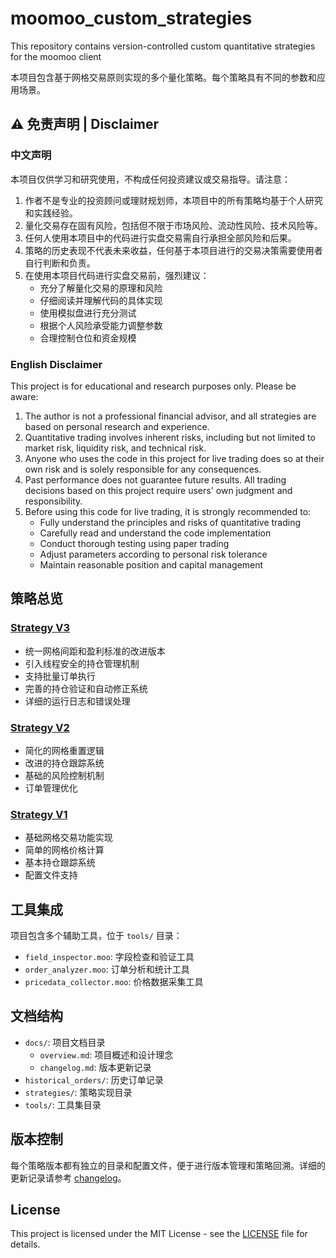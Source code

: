 # moomoo_custom_strategies
This repository contains version-controlled custom quantitative strategies for the moomoo client

本项目包含基于网格交易原则实现的多个量化策略。每个策略具有不同的参数和应用场景。

## ⚠️ 免责声明 | Disclaimer

### 中文声明
本项目仅供学习和研究使用，不构成任何投资建议或交易指导。请注意：

1. 作者不是专业的投资顾问或理财规划师，本项目中的所有策略均基于个人研究和实践经验。
2. 量化交易存在固有风险，包括但不限于市场风险、流动性风险、技术风险等。
3. 任何人使用本项目中的代码进行实盘交易需自行承担全部风险和后果。
4. 策略的历史表现不代表未来收益，任何基于本项目进行的交易决策需要使用者自行判断和负责。
5. 在使用本项目代码进行实盘交易前，强烈建议：
   - 充分了解量化交易的原理和风险
   - 仔细阅读并理解代码的具体实现
   - 使用模拟盘进行充分测试
   - 根据个人风险承受能力调整参数
   - 合理控制仓位和资金规模

### English Disclaimer
This project is for educational and research purposes only. Please be aware:

1. The author is not a professional financial advisor, and all strategies are based on personal research and experience.
2. Quantitative trading involves inherent risks, including but not limited to market risk, liquidity risk, and technical risk.
3. Anyone who uses the code in this project for live trading does so at their own risk and is solely responsible for any consequences.
4. Past performance does not guarantee future results. All trading decisions based on this project require users' own judgment and responsibility.
5. Before using this code for live trading, it is strongly recommended to:
   - Fully understand the principles and risks of quantitative trading
   - Carefully read and understand the code implementation
   - Conduct thorough testing using paper trading
   - Adjust parameters according to personal risk tolerance
   - Maintain reasonable position and capital management

## 策略总览

### [Strategy V3](./strategies/strategy_v3/readme.md)
- 统一网格间距和盈利标准的改进版本
- 引入线程安全的持仓管理机制
- 支持批量订单执行
- 完善的持仓验证和自动修正系统
- 详细的运行日志和错误处理

### [Strategy V2](./strategies/strategy_v2/readme.md)
- 简化的网格重置逻辑
- 改进的持仓跟踪系统
- 基础的风险控制机制
- 订单管理优化

### [Strategy V1](./strategies/strategy_v1/readme.md)
- 基础网格交易功能实现
- 简单的网格价格计算
- 基本持仓跟踪系统
- 配置文件支持

## 工具集成

项目包含多个辅助工具，位于 `tools/` 目录：

- `field_inspector.moo`: 字段检查和验证工具
- `order_analyzer.moo`: 订单分析和统计工具
- `pricedata_collector.moo`: 价格数据采集工具

## 文档结构

- `docs/`: 项目文档目录
  - `overview.md`: 项目概述和设计理念
  - `changelog.md`: 版本更新记录
- `historical_orders/`: 历史订单记录
- `strategies/`: 策略实现目录
- `tools/`: 工具集目录

## 版本控制

每个策略版本都有独立的目录和配置文件，便于进行版本管理和策略回溯。详细的更新记录请参考 [changelog](./docs/changelog.md)。

## License

This project is licensed under the MIT License - see the [LICENSE](LICENSE) file for details.
